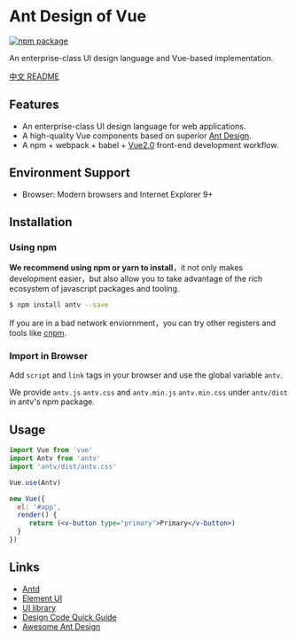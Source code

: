 # Ant Design of Vue

[![npm package](https://img.shields.io/npm/v/antv.svg?style=flat-square)](https://www.npmjs.org/package/antv)

An enterprise-class UI design language and Vue-based implementation.

[中文 README](README-zh_CN.md)

## Features

- An enterprise-class UI design language for web applications.
- A high-quality Vue components based on superior [Ant Design](https://ant.design).
- A npm + webpack + babel + [Vue2.0](https://vuejs.org) front-end development workflow.

## Environment Support

* Browser: Modern browsers and Internet Explorer 9+

## Installation

### Using npm

**We recommend using npm or yarn to install**，it not only makes development easier，but also allow you to take advantage of the rich ecosystem of javascript packages and tooling.

```bash
$ npm install antv --save
```

If you are in a bad network enviornment，you can try other registers and tools like [cnpm](https://github.com/cnpm/cnpm).

### Import in Browser

Add `script` and `link` tags in your browser and use the global variable `antv`.

We provide `antv.js` `antv.css` and `antv.min.js` `antv.min.css` under `antv/dist` in antv's npm package.

## Usage

```jsx
import Vue from 'vue'
import Antv from 'antv'
import 'antv/dist/antv.css'

Vue.use(Antv)

new Vue({
  el: '#app',
  render() {
     return (<v-button type="primary">Primary</v-button>)
  }
})
```

## Links

- [Antd](http://ant.design/)
- [Element UI](http://element.eleme.io)
- [UI library](/docs/Vue/introduce)
- [Design Code Quick Guide](https://github.com/ant-design/ant-design/wiki/Ant-Design-%E8%AE%BE%E8%AE%A1%E5%9F%BA%E7%A1%80%E7%AE%80%E7%89%88)
- [Awesome Ant Design](https://github.com/websemantics/awesome-ant-design)
